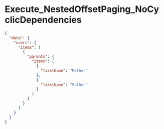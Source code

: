 # Execute_NestedOffsetPaging_NoCyclicDependencies

```json
{
  "data": {
    "users": {
      "items": [
        {
          "parents": {
            "items": [
              {
                "firstName": "Mother"
              },
              {
                "firstName": "Father"
              }
            ]
          }
        }
      ]
    }
  }
}
```
